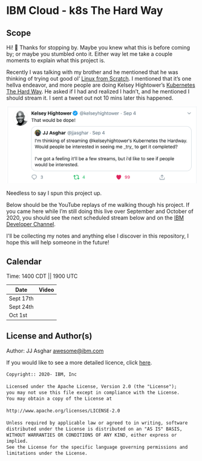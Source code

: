 # IBM Cloud - k8s The Hard Way

## Scope

Hi! :wave: Thanks for stopping by. Maybe you knew what this is before coming by; 
or maybe you stumbled onto it. Either way let me take a couple moments to 
explain what this project is.

Recently I was talking with my brother and he mentioned that he was thinking of 
trying out good ol’ [Linux from Scratch][lfs]. I mentioned that it’s one hellva 
endeavor, and more people are doing Kelsey Hightower’s [Kubernetes The Hard Way][k8s]. 
He asked if I had and realized I hadn’t, and he mentioned I should stream it. 
I sent a tweet out not 10 mins later this happened.

![](./img/kelseys-tweet.png)

Needless to say I spun this project up.

Below should be the YouTube replays of me walking though his project. If you 
came here while I’m still doing this live over September and October of 2020,
you should see the next scheduled stream below and on the [IBM Developer Channel][twitch].

I'll be collecting my notes and anything else I discover in this repository,
I hope this will help someone in the future!

## Calendar

Time: 1400 CDT || 1900 UTC 

|Date|Video|
|---|---|
|Sept 17th|   |
|Sept 24th|   |
|Oct 1st  |   |


## License and Author(s)

Author: JJ Asghar <awesome@ibm.com>

If you would like to see a more detailed licence, click [here](./LICENSE).

```text
Copyright:: 2020- IBM, Inc

Licensed under the Apache License, Version 2.0 (the "License");
you may not use this file except in compliance with the License.
You may obtain a copy of the License at

http://www.apache.org/licenses/LICENSE-2.0

Unless required by applicable law or agreed to in writing, software
distributed under the License is distributed on an "AS IS" BASIS,
WITHOUT WARRANTIES OR CONDITIONS OF ANY KIND, either express or implied.
See the License for the specific language governing permissions and
limitations under the License.
```

[k8s]: https://github.com/kelseyhightower/kubernetes-the-hard-way
[lfs]: http://www.linuxfromscratch.org/lfs/
[twitch]: https://twitch.tv/ibmdeveloper
